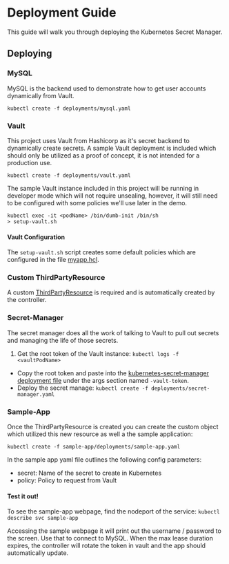# Deployment Guide

This guide will walk you through deploying the Kubernetes Secret Manager.

## Deploying

### MySQL

MySQL is the backend used to demonstrate how to get user accounts dynamically from Vault.

```
kubectl create -f deployments/mysql.yaml
```

### Vault

This project uses Vault from Hashicorp as it's secret backend to dynamically create secrets. A sample Vault deployment is included which should only be utilized as a proof of concept, it is not intended for a production use.

```
kubectl create -f deployments/vault.yaml
```

The sample Vault instance included in this project will be running in developer mode which will not require unsealing, however, it will still need to be configured with some policies we'll use later in the demo.

```
kubectl exec -it <podName> /bin/dumb-init /bin/sh
> setup-vault.sh
```

#### Vault Configuration

The `setup-vault.sh` script creates some default policies which are configured in the file [myapp.hcl](deployments/vault/myapp.hcl).

### Custom ThirdPartyResource

A custom [ThirdPartyResource](https://github.com/kubernetes/kubernetes/blob/release-1.3/docs/design/extending-api.md) is required  and is automatically created by the controller.

### Secret-Manager

The secret manager does all the work of talking to Vault to pull out secrets and managing the life of those secrets.

1. Get the root token of the Vault instance: `kubectl logs -f <vaultPodName>`
- Copy the root token and paste into the [kubernetes-secret-manager deployment file](deployments/secret-manager.yaml) under the args section named `-vault-token`.
- Deploy the secret manage: `kubectl create -f deployments/secret-manager.yaml`

### Sample-App

Once the ThirdPartyResource is created you can create the custom object which utilized this new resource as well a the sample application:

```
kubectl create -f sample-app/deployments/sample-app.yaml
```

In the sample app yaml file outlines the following config parameters:
- secret: Name of the secret to create in Kubernetes
- policy: Policy to request from Vault

#### Test it out!

To see the sample-app webpage, find the nodeport of the service: `kubectl describe svc sample-app`

Accessing the sample webpage it will print out the username / password to the screen. Use that to connect to MySQL. When the max lease duration expires, the controller will rotate the token in vault and the app should automatically update.
